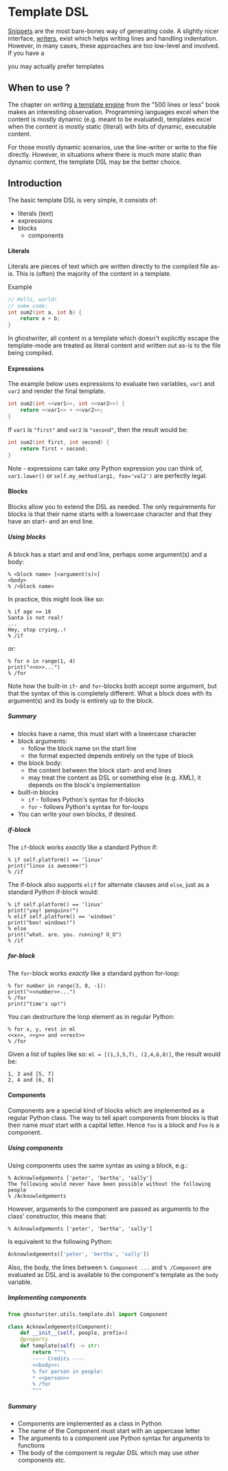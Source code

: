 # Template DSL

[Snippets](snippets.md) are the most bare-bones way of generating code. A slightly nicer interface, [writers](writer.md), exist which helps writing lines and handling indentation.
However, in many cases, these approaches are too low-level and involved. If you have a 

you may actually prefer templates

## When to use ?
The chapter on writing [a template engine](http://aosabook.org/en/500L/a-template-engine.html) from the "500 lines or less" book makes an interesting observation. Programming languages excel when the content is mostly dynamic (e.g. meant to be evaluated), templates excel when the content is mostly static (literal) with bits of dynamic, executable content.

For those mostly dynamic scenarios, use the line-writer or write to the file directly. However, in situations where there is much more static than dynamic content, the template DSL may be the better choice.

## Introduction

The basic template DSL is very simple, it consists of:

* literals (text)
* expressions
* blocks
    * components

#### Literals
Literals are pieces of text which are written directly to the compiled file as-is. This is (often) the majority of the content in a template.

Example
```c
// Hello, world!
// some code:
int sum2(int a, int b) {
    return a + b;
}
```

In ghostwriter, all content in a template which doesn't explicitly escape the template-mode are treated as literal content and written out as-is to the file being compiled.

#### Expressions

The example below uses expressions to evaluate two variables, `var1` and `var2` and render the final template.
```c
int sum2(int <<var1>>, int <<var2>>) {
    return <<var1>> + <<var2>>;
}
```

If `var1` is `"first"` and `var2` is `"second"`, then the result would be:
```c
int sum2(int first, int second) {
    return first + second;
}
```

Note - expressions can take *any* Python expression you can think of, `var1.lower()` or `self.my_method(arg1, foo='val2')` are perfectly legal.

#### Blocks
Blocks allow you to extend the DSL as needed. The only requirements for blocks is that their name starts with a lowercase character and that they have an start- and an end line.

##### Using blocks

A block has a start and and end line, perhaps some argument(s) and a body:
```
% <block name> [<argument(s)>]
<body>
% /<block name>
```

In practice, this might look like so:

```
% if age >= 10
Santa is not real!
...
Hey, stop crying..!
% /if
```

or:

```
% for n in range(1, 4)
print("<<n>>...")
% /for
```

Note how the built-in `if`- and `for`-blocks both accept some argument, but that the syntax of this is completely different.
What a block does with its argument(s) and its body is entirely up to the block.


##### Summary
* blocks have a name, this must start with a lowercase character
* block arguments:
    * follow the block name on the start line
    * the format expected depends entirely on the type of block
* the block body:
    * the content between the block start- and end lines
    * may treat the content as DSL or something else (e.g. XML), it depends on the block's implementation
* built-in blocks
    * `if` - follows Python's syntax for if-blocks
    * `for` - follows Python's syntax for for-loops
* You can write your own blocks, if desired.

##### if-block
The `if`-block works *exactly* like a standard Python if:

```
% if self.platform() == 'linux'
print("linux is awesome!")
% /if
```

The if-block also supports `elif` for alternate clauses and `else`, just as a standard Python if-block would:

```
% if self.platform() == 'linux'
print("yay! penguins!")
% elif self.platform() == 'windows'
print("boo! windows!")
% else
print("what. are. you. running? O_O")
% /if
```

##### for-block
The `for`-block works *exactly* like a standard python for-loop:

```
% for number in range(3, 0, -1):
print("<<number>>...")
% /for
print("time's up!")
```

You can destructure the loop element as in regular Python:
```
% for x, y, rest in ml
<<x>>, <<y>> and <<rest>>
% /for
```
Given a list of tuples like so: `ml = [(1,3,5,7), (2,4,6,8)]`, the result would be:
```
1, 3 and [5, 7]
2, 4 and [6, 8]
```

#### Components
Components are a special kind of blocks which are implemented as a regular Python class. The way to tell apart components from blocks is that their name *must* start with a capital letter. Hence `foo` is a block and `Foo` is a component.

##### Using components
Using components uses the same syntax as using a block, e.g.:

```
% Acknowledgements ['peter', 'bertha', 'sally']
The following would never have been possible without the following people
% /Acknowledgements
```

However, arguments to the component are passed as arguments to the class' constructor, this means that:
```
% Acknowledgements ['peter', 'bertha', 'sally']
```
Is equivalent to the following Python:
```python
Acknowledgements(['peter', 'bertha', 'sally'])
```

Also, the body, the lines between `% Component ...` and `% /Component` are evaluated as DSL and is available to the component's template as the `body` variable.

##### Implementing components

```python
from ghostwriter.utils.template.dsl import Component

class Acknowledgements(Component):
    def __init__(self, people, prefix=)
    @property
    def template(self) -> str:
        return """\
        ---- Credits ----
        <<body>>:
        % for person in people:
        * <<person>>
        % /for
        """
```

##### Summary
* Components are implemented as a class in Python
* The name of the Component must start with an uppercase letter
* The arguments to a component use Python syntax for arguments to functions
* The body of the component is regular DSL which may use other components etc.
